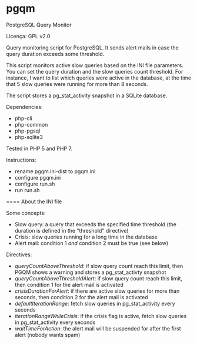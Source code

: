 pgqm
====

PostgreSQL Query Monitor

Licença: GPL v2.0

Query monitoring script for PostgreSQL. It sends alert mails in case the query duration exceeds some threshold.

This script monitors active slow queries based on the INI file parameters.
You can set the query duration and the slow queries count threshold.
For instance, I want to list which queries were active in the database, at the time that 5 slow queries were running for more than 8 seconds.

The script stores a pg_stat_activity snapshot in a SQLite database.

Dependencies:
- php-cli
- php-common
- php-pgsql
- php-sqlite3

Tested in PHP 5 and PHP 7.

Instructions:
- rename pgqm.ini-dist to pgqm.ini
- configure pgqm.ini
- configure run.sh
- run run.sh

====
About the INI file

Some concepts:
- Slow query: a query that exceeds the specified time threshold (the duration is defined in the "threshold" directive)
- Crisis: slow queries running for a long time in the database
- Alert mail: condition 1 *and* condition 2 must be true (see below)

Directives:
- _queryCountAboveThreshold_: if slow query count reach this limit, then PGQM shows a warning and stores a pg_stat_activty snapshot
- _queryCountAboveThresholdAlert_: if slow query count reach this limit, then condition 1 for the alert mail is activated
- _crisisDurationForAlert_: if there are active slow queries for more than <crisisDurationForAlert> seconds, then condition 2 for the alert mail is activated
- _defaultIterationRange_: fetch slow queries in pg_stat_activity every <defaultIterationRange> seconds
- _iterationRangeWhileCrisis_: if the crisis flag is active, fetch slow queries in pg_stat_activity every <iterationRangeWhileCrisis> seconds
- _waitTimeForAction_: the alert mail will be suspended for <waitTimeForAction> after the first alert (nobody wants spam)

